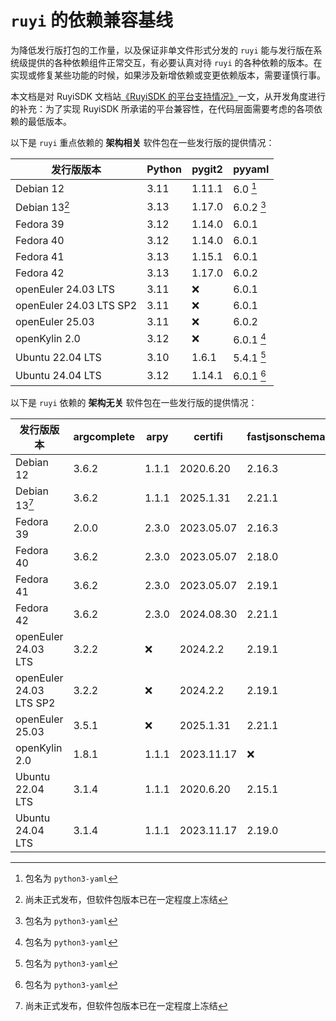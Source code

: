 # `ruyi` 的依赖兼容基线

为降低发行版打包的工作量，以及保证非单文件形式分发的 `ruyi` 能与发行版在系统级提供的各种依赖组件正常交互，有必要认真对待
`ruyi` 的各种依赖的版本。在实现或修复某些功能的时候，如果涉及新增依赖或变更依赖版本，需要谨慎行事。

本文档是对 RuyiSDK 文档站[《RuyiSDK 的平台支持情况》](https://ruyisdk.org/docs/Other/platform-support/)一文，从开发角度进行的补充：为了实现 RuyiSDK 所承诺的平台兼容性，在代码层面需要考虑的各项依赖的最低版本。

以下是 `ruyi` 重点依赖的 **架构相关** 软件包在一些发行版的提供情况：

| 发行版版本              | Python | pygit2 | pyyaml                 |
|-------------------------|--------|--------|------------------------|
| Debian 12               | 3.11   | 1.11.1 | 6.0   [^debian-pyyaml] |
| Debian 13[^deb13]       | 3.13   | 1.17.0 | 6.0.2 [^debian-pyyaml] |
| Fedora 39               | 3.12   | 1.14.0 | 6.0.1                  |
| Fedora 40               | 3.12   | 1.14.0 | 6.0.1                  |
| Fedora 41               | 3.13   | 1.15.1 | 6.0.1                  |
| Fedora 42               | 3.13   | 1.17.0 | 6.0.2                  |
| openEuler 24.03 LTS     | 3.11   | :x:    | 6.0.1                  |
| openEuler 24.03 LTS SP2 | 3.11   | :x:    | 6.0.1                  |
| openEuler 25.03         | 3.11   | :x:    | 6.0.2                  |
| openKylin 2.0           | 3.12   | :x:    | 6.0.1 [^debian-pyyaml] |
| Ubuntu 22.04 LTS        | 3.10   | 1.6.1  | 5.4.1 [^debian-pyyaml] |
| Ubuntu 24.04 LTS        | 3.12   | 1.14.1 | 6.0.1 [^debian-pyyaml] |

[^deb13]: 尚未正式发布，但软件包版本已在一定程度上冻结
[^debian-pyyaml]: 包名为 `python3-yaml`

以下是 `ruyi` 依赖的 **架构无关** 软件包在一些发行版的提供情况：

| 发行版版本              | argcomplete | arpy  | certifi    | fastjsonschema | jinja2 | packaging | requests | rich   | semver | tomlkit | typing\_extensions |
| ----------------------- | ----------- | ----- | ---------- | -------------- | ------ | --------- | -------- | ------ | ------ | ------- | ------------------ |
| Debian 12               | 3.6.2       | 1.1.1 | 2020.6.20  | 2.16.3         | 3.0.3  | 21.3      | 2.25.1   | 11.2.0 | 2.10.2 | 0.9.2   | 3.10.0.2           |
| Debian 13[^deb13]       | 3.6.2       | 1.1.1 | 2025.1.31  | 2.21.1         | 3.1.6  | 25.0      | 2.32.3   | 13.9.4 | 3.0.2  | 0.13.2  | 4.13.2             |
| Fedora 39               | 2.0.0       | 2.3.0 | 2023.05.07 | 2.16.3         | 3.1.4  | 23.1      | 2.28.2   | 13.5.2 | 3.0.2  | 0.11.4  | 4.12.2             |
| Fedora 40               | 3.6.2       | 2.3.0 | 2023.05.07 | 2.18.0         | 3.1.4  | 23.2      | 2.31.0   | 13.7.0 | 3.0.2  | 0.12.3  | 4.12.2             |
| Fedora 41               | 3.6.2       | 2.3.0 | 2023.05.07 | 2.19.1         | 3.1.4  | 24.1      | 2.32.3   | 13.7.1 | 3.0.2  | 0.12.4  | 4.12.2             |
| Fedora 42               | 3.6.2       | 2.3.0 | 2024.08.30 | 2.21.1         | 3.1.6  | 24.2      | 2.32.3   | 13.9.4 | 3.0.2  | 0.13.2  | 4.12.2             |
| openEuler 24.03 LTS     | 3.2.2       | :x:   | 2024.2.2   | 2.19.1         | 3.1.3  | 23.2      | 2.31.0   | 13.7.1 | 3.0.2  | 0.12.3  | 4.10.0             |
| openEuler 24.03 LTS SP2 | 3.2.2       | :x:   | 2024.2.2   | 2.19.1         | 3.1.3  | 24.2      | 2.31.0   | 13.7.1 | 3.0.2  | 0.13.2  | 4.12.2             |
| openEuler 25.03         | 3.5.1       | :x:   | 2025.1.31  | 2.21.1         | 3.1.3  | 24.1      | 2.31.0   | 13.8.0 | 3.0.2  | 0.13.2  | 4.12.2             |
| openKylin 2.0           | 1.8.1       | 1.1.1 | 2023.11.17 | :x:            | 3.1.2  | 24.0      | 2.31.0   | :x:    | 2.0.1  | :x:     | 4.10.0             |
| Ubuntu 22.04 LTS        | 3.1.4       | 1.1.1 | 2020.6.20  | 2.15.1         | 3.0.3  | 21.3      | 2.25.1   | 11.2.0 | 2.10.2 | 0.9.2   | 3.10.0.2           |
| Ubuntu 24.04 LTS        | 3.1.4       | 1.1.1 | 2023.11.17 | 2.19.0         | 3.1.2  | 24.0      | 2.31.0   | 13.7.1 | 2.10.2 | 0.12.4  | 4.10.0             |
